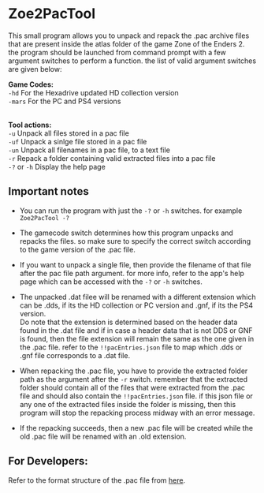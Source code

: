 # Zoe2PacTool

This small program allows you to unpack and repack the .pac archive files that are present inside the atlas folder of the game Zone of the Enders 2. the program should be launched from command prompt with a few argument switches to perform a function. the list of valid argument switches are given below:

**Game Codes:**
<br>``-hd`` For the Hexadrive updated HD collection version
<br>``-mars`` For the PC and PS4 versions

<br>**Tool actions:**
<br>``-u`` Unpack all files stored in a pac file
<br>``-uf`` Unpack a sinlge file stored in a pac file
<br>``-un`` Unpack all filenames in a pac file, to a text file
<br>``-r`` Repack a folder containing valid extracted files into a pac file
<br>``-?`` or ``-h`` Display the help page
<br>

## Important notes
- You can run the program with just the `-?` or `-h` switches. for example `Zoe2PacTool -?`

- The gamecode switch determines how this program unpacks and repacks the files. so make sure to specify the correct switch according to the game version of the .pac file.

- If you want to unpack a single file, then provide the filename of that file after the pac file path argument. for more info, refer to the app's help page which can be accessed with the `-?` or `-h` switches.

- The unpacked .dat filee will be renamed with a different extension which can be .dds, if its the HD collection or PC version and .gnf, if its the PS4 version. <br>Do note that the extension is determined based on the header data found in the .dat file and if in case a header data that is not DDS or GNF is found, then the file extension will remain the same as the one given in the .pac file. refer to the `!!pacEntries.json` file to map which .dds or .gnf file corresponds to a .dat file.

- When repacking the .pac file, you have to provide the extracted folder path as the argument after the `-r` switch. remember that the extracted folder should contain all of the files that were extracted from the .pac file and should also contain the `!!pacEntries.json` file. if this json file or any one of the extracted files inside the folder is missing, then this program will stop the repacking process midway with an error message.

- If the repacking succeeds, then a new .pac file will be created while the old .pac file will be renamed with an .old extension.

## For Developers:
Refer to the format structure of the .pac file from [here](FormatStruct.md).
